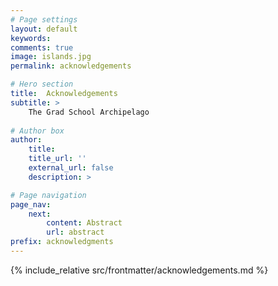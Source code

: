 ```yaml
---
# Page settings
layout: default
keywords:
comments: true
image: islands.jpg
permalink: acknowledgements

# Hero section
title:  Acknowledgements
subtitle: >  
    The Grad School Archipelago
    
# Author box
author:
    title: 
    title_url: ''
    external_url: false
    description: >

# Page navigation
page_nav:
    next:
        content: Abstract
        url: abstract
prefix: acknowledgments
---
```


{% include_relative src/frontmatter/acknowledgements.md %}